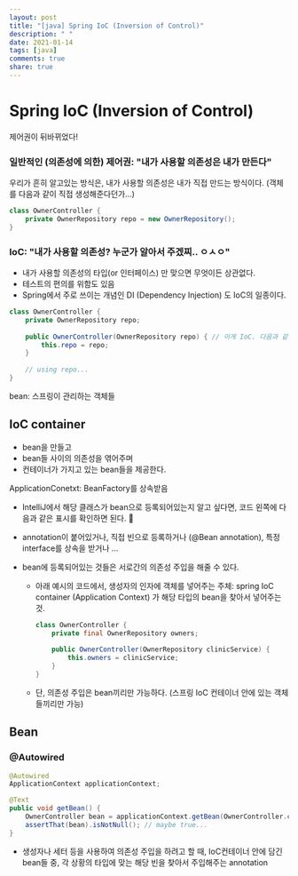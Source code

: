 ```yaml
---
layout: post
title: "[java] Spring IoC (Inversion of Control)"
description: " "
date: 2021-01-14
tags: [java]
comments: true
share: true
---
```


# Spring IoC (Inversion of Control)

제어권이 뒤바뀌었다!

### 일반적인 (의존성에 의한) 제어권: "내가 사용할 의존성은 내가 만든다"

우리가 흔히 알고있는 방식은, 내가 사용할 의존성은 내가 직접 만드는 방식이다. (객체를 다음과 같이 직접 생성해준다던가...)

```java
class OwnerController {
	private OwnerRepository repo = new OwnerRepository();
}
```



### IoC: "내가 사용할 의존성? 누군가 알아서 주겠찌.. ㅇㅅㅇ"

- 내가 사용할 의존성의 타입(or 인터페이스) 만 맞으면 무엇이든 상관없다.
- 테스트의 편의를 위함도 있음
- Spring에서 주로 쓰이는 개념인 DI (Dependency Injection) 도 IoC의 일종이다.

```java
class OwnerController {
	private OwnerRepository repo;
	
	public OwnerController(OwnerRepository repo) { // 이게 IoC. 다음과 같이 외부에서 인자로 받는다.
		this.repo = repo;	
	}
	
	// using repo...
}
```



bean: 스프링이 관리하는 객체들



## IoC container

- bean을 만들고
- bean들 사이의 의존성을 엮어주며
- 컨테이너가 가지고 있는 bean들을 제공한다.

ApplicationConetxt: BeanFactory를 상속받음

- IntelliJ에서 해당 클래스가 bean으로 등록되어있는지 알고 싶다면, 코드 왼쪽에 다음과 같은 표시를 확인하면 된다. :eyes:
- annotation이 붙어있거나, 직접 빈으로 등록하거나 (@Bean annotation), 특정 interface를 상속을 받거나 ...

- bean에 등록되어있는 것들은 서로간의 의존성 주입을 해줄 수 있다.

  - 아래 예시의 코드에서, 생성자의 인자에 객체를 넣어주는 주체: spring IoC container (Application Context) 가 해당 타입의 bean을 찾아서 넣어주는 것.

    ```java
    class OwnerController {
    	private final OwnerRepository owners;
    	
    	public OwnerController(OwnerRepository clinicService) {
    		this.owners = clinicService;
    	}
    }
    ```

  - 단, 의존성 주입은 bean끼리만 가능하다. (스프링 IoC 컨테이너 안에 있는 객체들끼리만 가능)



## Bean





### @Autowired

```java
@Autowired
ApplicationContext applicationContext;

@Text
public void getBean() {
	OwnerController bean = applicationContext.getBean(OwnerController.class);
	assertThat(bean).isNotNull(); // maybe true...
}
```

- 생성자나 세터 등을 사용하여 의존성 주입을 하려고 할 때, IoC컨테이너 안에 담긴 bean들 중, 각 상황의 타입에 맞는 해당 빈을 찾아서 주입해주는 annotation

  

